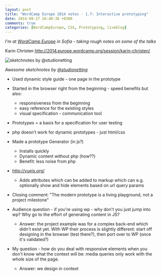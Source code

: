 ```yaml
---
layout: post
title: "WordCamp Europe 2014 notes - 1.7: Interactive prototyping"
date: 2014-09-27 16:40:38 +0300
comments: true
categories: [WordCampEurope, CSS, Prototyping, liveblog]
---
```


_I'm at [WordCamp Europe](http://2014.europe.wordcamp.org/) in Sofia - taking rough notes on some of the talks_

Karin Christen http://2014.europe.wordcamp.org/session/karin-christen/

![sketchnotes by @studionetting](http://photos-e.ak.instagram.com/hphotos-ak-xaf1/10665594_1562716813952100_214832350_n.jpg)

_Awesome sketchnotes by [@studionetting](http://instagram.com/p/tc-b8atkPN/)_

* Used dynamic style guide - one page in the prototype
* Started in the browser right from the beginning - speed benefits but also:
  * responsiveness from the beginning
  * easy reference for the existing styles
  * visual specification - communication tool
* Prototypes = a basis for a specification for user testing
* php doesn't work for dynamic prototypes - just html/css
* Made a prototype Generator (in js?)
  * Installs quickly
  * Dynamic content without php (how??)
  * Benefit: less noise from php
* http://vuejs.org/
  * Adds attributes which can be added to markup which can e.g. optionally show and hide elements based on url query params
* Closing comment: "The modern prototype is a living playground, not a project milestone"

* Audience question - if you're using wp - why don't you just jump into wp? Why go to the effort of generating content in JS?
  * Answer: the project example was for a complex back-end which didn't exist yet. With WP their process is slightly different: start off designing in the browser (test there?), then port over to WP (once it's validated?)

* My question - how do you deal with responsive elements when you don't know what the context will be: media queries only work with the whole size of the page.
  * Answer: we design in context
